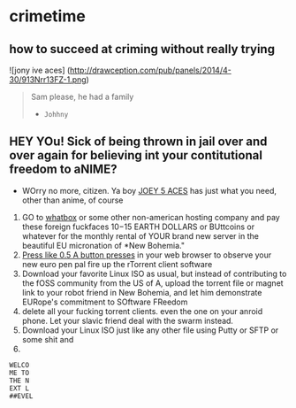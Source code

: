 # crimetime
## how to succeed at criming without really trying
![jony ive aces]
(http://drawception.com/pub/panels/2014/4-30/913Nrr13FZ-1.png)
>Sam please, he had a family
> - `Johhny`

## HEY YOu! Sick of being thrown in jail over and over again for believing int **your contitutional freedom to aNIME?**
  - WOrry no more, citizen. Ya boy [JOEY 5 ACES](whitehouse.gov) has just what you need, other than anime, of course

1. GO to [whatbox](whatbox.ca) or some other non-american hosting company and pay these foreign fuckfaces $10-$15 EARTH DOLLARS or BUttcoins or whatever for the monthly rental of YOUR brand new server in the beautiful EU micronation of *New Bohemia."
2. [Press like 0.5 A button presses](https://youtu.be/kpk2tdsPh0A) in your web browser to observe your new euro pen pal fire up the  rTorrent client software 
3. Download your favorite Linux ISO as usual, but instead of contributing to the fOSS community from the US of A, upload the torrent file or magnet link to your robot friend in New Bohemia, and let him demonstrate EURope's commitment to SOftware FReedom
4. delete all your fucking torrent clients. even the one on your anroid phone. Let your slavic friend deal with the swarm instead.
5. Download your Linux ISO just like any other file using Putty or SFTP or some shit and
6. 
```
WELCO
ME TO
THE N
EXT L
##EVEL
```

